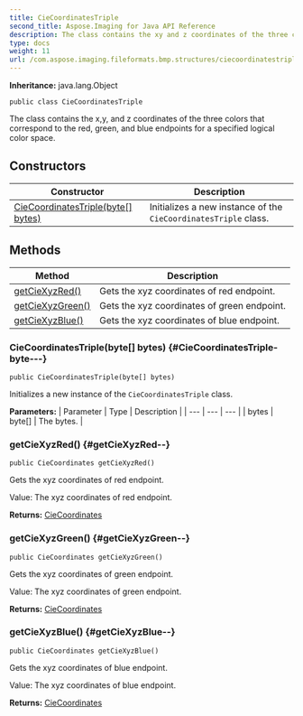 ```yaml
---
title: CieCoordinatesTriple
second_title: Aspose.Imaging for Java API Reference
description: The class contains the xy and z coordinates of the three colors that correspond to the red green and blue endpoints for a specified logical color space.
type: docs
weight: 11
url: /com.aspose.imaging.fileformats.bmp.structures/ciecoordinatestriple/
---
```

**Inheritance:**
java.lang.Object
```
public class CieCoordinatesTriple
```

The class contains the x,y, and z coordinates of the three colors that correspond to the red, green, and blue endpoints for a specified logical color space.
## Constructors

| Constructor | Description |
| --- | --- |
| [CieCoordinatesTriple(byte[] bytes)](#CieCoordinatesTriple-byte---) | Initializes a new instance of the `CieCoordinatesTriple` class. |
## Methods

| Method | Description |
| --- | --- |
| [getCieXyzRed()](#getCieXyzRed--) | Gets the xyz coordinates of red endpoint. |
| [getCieXyzGreen()](#getCieXyzGreen--) | Gets the xyz coordinates of green endpoint. |
| [getCieXyzBlue()](#getCieXyzBlue--) | Gets the xyz coordinates of blue endpoint. |
### CieCoordinatesTriple(byte[] bytes) {#CieCoordinatesTriple-byte---}
```
public CieCoordinatesTriple(byte[] bytes)
```


Initializes a new instance of the `CieCoordinatesTriple` class.

**Parameters:**
| Parameter | Type | Description |
| --- | --- | --- |
| bytes | byte[] | The bytes. |

### getCieXyzRed() {#getCieXyzRed--}
```
public CieCoordinates getCieXyzRed()
```


Gets the xyz coordinates of red endpoint.

Value: The xyz coordinates of red endpoint.

**Returns:**
[CieCoordinates](../../com.aspose.imaging.fileformats.bmp.structures/ciecoordinates)
### getCieXyzGreen() {#getCieXyzGreen--}
```
public CieCoordinates getCieXyzGreen()
```


Gets the xyz coordinates of green endpoint.

Value: The xyz coordinates of green endpoint.

**Returns:**
[CieCoordinates](../../com.aspose.imaging.fileformats.bmp.structures/ciecoordinates)
### getCieXyzBlue() {#getCieXyzBlue--}
```
public CieCoordinates getCieXyzBlue()
```


Gets the xyz coordinates of blue endpoint.

Value: The xyz coordinates of blue endpoint.

**Returns:**
[CieCoordinates](../../com.aspose.imaging.fileformats.bmp.structures/ciecoordinates)
